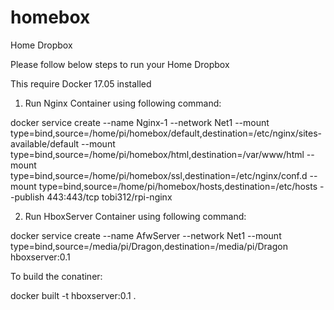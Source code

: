 # homebox
Home Dropbox

Please follow below steps to run your Home Dropbox

This require Docker 17.05 installed

1. Run Nginx Container using following command: 

  docker service create --name Nginx-1 --network Net1 --mount type=bind,source=/home/pi/homebox/default,destination=/etc/nginx/sites-available/default 
  --mount type=bind,source=/home/pi/homebox/html,destination=/var/www/html --mount type=bind,source=/home/pi/homebox/ssl,destination=/etc/nginx/conf.d 
  --mount type=bind,source=/home/pi/homebox/hosts,destination=/etc/hosts --publish 443:443/tcp tobi312/rpi-nginx
  
2. Run HboxServer Container using following command:

  docker service create --name AfwServer --network Net1 --mount type=bind,source=/media/pi/Dragon,destination=/media/pi/Dragon hboxserver:0.1
  
  
To build the conatiner:

docker built -t hboxserver:0.1 .

